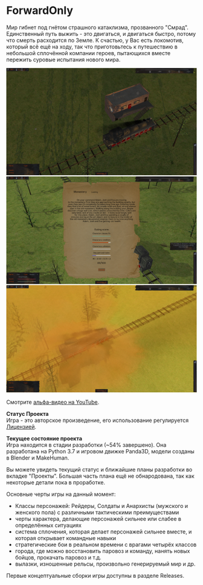 # ForwardOnly

Мир гибнет под гнётом страшного катаклизма, прозванного "Смрад". Единственный путь выжить - это двигаться, и двигаться быстро, потому что смерть расходится по Земле. К счастью, у Вас есть локомотив, который всё ещё на ходу, так что приготовьтесь к путешествию в небольшой сплочённой компании героев, пытающихся вместе пережить суровые испытания нового мира.

![image](https://github.com/IlyaFaer/ForwardOnlyGame/blob/master/preview/screenshot1.png?raw=true)
![image](https://github.com/IlyaFaer/ForwardOnlyGame/blob/master/preview/screenshot2.png?raw=true)
![image](https://github.com/IlyaFaer/ForwardOnlyGame/blob/master/preview/screenshot3.png?raw=true)

Смотрите [альфа-видео на YouTube](https://www.youtube.com/watch?v=JbiubswGOws).

**Статус Проекта**  
Игра - это авторское произведение, его использование регулируется [Лицензией](https://github.com/IlyaFaer/ForwardOnlyGame/blob/master/LICENSE.md).

**Текущее состояние проекта**  
Игра находится в стадии разработки (~54% завершено). Она разработана на Python 3.7 и игровом движке Panda3D, модели созданы в Blender и MakeHuman.

Вы можете увидеть текущий статус и ближайшие планы разработки во вкладке "Проекты". Большая часть плана ещё не обнародована, так как некоторые детали пока в проработке.

Основные черты игры на данный момент:
- Классы персонажей: Рейдеры, Солдаты и Анархисты (мужского и женского пола) с различными тактическими преимуществами
- черты характера, делающие персонажей сильнее или слабее в определённых ситуациях
- система сплочения, которая делает персонажей сильнее вместе, и которая открывает командные навыки
- стратегические бои в реальном времени с врагами четырёх классов
- города, где можно восстановить паровоз и команду, нанять новых бойцов, прокачать паровоз и т.д.
- вылазки, изношенные рельсы, произвольно генерируемый мир и др.

Первые концептуальные сборки игры доступны в разделе Releases.
